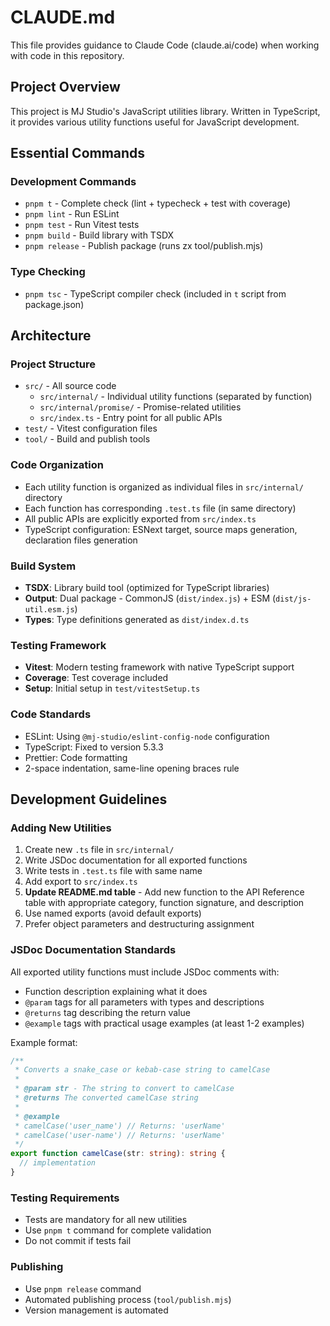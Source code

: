 # CLAUDE.md

This file provides guidance to Claude Code (claude.ai/code) when working with code in this repository.

## Project Overview

This project is MJ Studio's JavaScript utilities library. Written in TypeScript, it provides various utility functions useful for JavaScript development.

## Essential Commands

### Development Commands
- `pnpm t` - Complete check (lint + typecheck + test with coverage)
- `pnpm lint` - Run ESLint
- `pnpm test` - Run Vitest tests
- `pnpm build` - Build library with TSDX
- `pnpm release` - Publish package (runs zx tool/publish.mjs)

### Type Checking
- `pnpm tsc` - TypeScript compiler check (included in `t` script from package.json)

## Architecture

### Project Structure
- `src/` - All source code
  - `src/internal/` - Individual utility functions (separated by function)
  - `src/internal/promise/` - Promise-related utilities
  - `src/index.ts` - Entry point for all public APIs
- `test/` - Vitest configuration files
- `tool/` - Build and publish tools

### Code Organization
- Each utility function is organized as individual files in `src/internal/` directory
- Each function has corresponding `.test.ts` file (in same directory)
- All public APIs are explicitly exported from `src/index.ts`
- TypeScript configuration: ESNext target, source maps generation, declaration files generation

### Build System
- **TSDX**: Library build tool (optimized for TypeScript libraries)
- **Output**: Dual package - CommonJS (`dist/index.js`) + ESM (`dist/js-util.esm.js`)
- **Types**: Type definitions generated as `dist/index.d.ts`

### Testing Framework
- **Vitest**: Modern testing framework with native TypeScript support
- **Coverage**: Test coverage included
- **Setup**: Initial setup in `test/vitestSetup.ts`

### Code Standards
- ESLint: Using `@mj-studio/eslint-config-node` configuration
- TypeScript: Fixed to version 5.3.3
- Prettier: Code formatting
- 2-space indentation, same-line opening braces rule

## Development Guidelines

### Adding New Utilities
1. Create new `.ts` file in `src/internal/`
2. Write JSDoc documentation for all exported functions
3. Write tests in `.test.ts` file with same name
4. Add export to `src/index.ts`
5. **Update README.md table** - Add new function to the API Reference table with appropriate category, function signature, and description
6. Use named exports (avoid default exports)
7. Prefer object parameters and destructuring assignment

### JSDoc Documentation Standards
All exported utility functions must include JSDoc comments with:
- Function description explaining what it does
- `@param` tags for all parameters with types and descriptions
- `@returns` tag describing the return value
- `@example` tags with practical usage examples (at least 1-2 examples)

Example format:
```typescript
/**
 * Converts a snake_case or kebab-case string to camelCase
 *
 * @param str - The string to convert to camelCase
 * @returns The converted camelCase string
 *
 * @example
 * camelCase('user_name') // Returns: 'userName'
 * camelCase('user-name') // Returns: 'userName'
 */
export function camelCase(str: string): string {
  // implementation
}
```

### Testing Requirements
- Tests are mandatory for all new utilities
- Use `pnpm t` command for complete validation
- Do not commit if tests fail

### Publishing
- Use `pnpm release` command
- Automated publishing process (`tool/publish.mjs`)
- Version management is automated